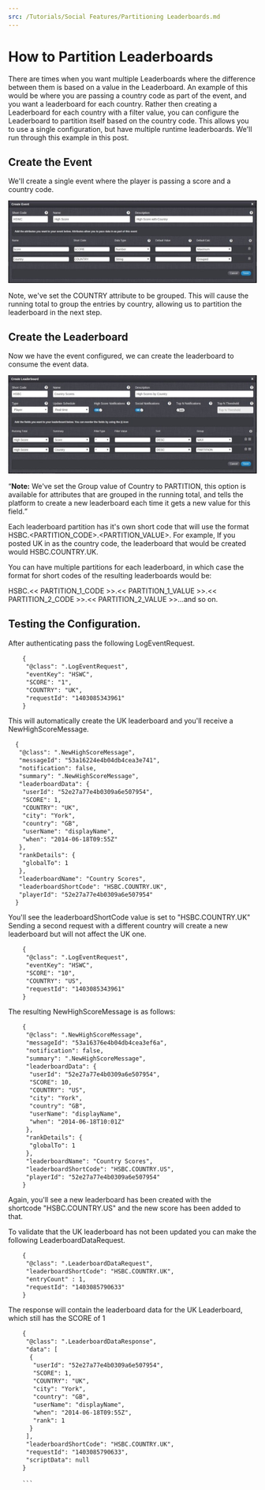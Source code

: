 ```yaml
---
src: /Tutorials/Social Features/Partitioning Leaderboards.md
---
```


# How to Partition Leaderboards

There are times when you want multiple Leaderboards where the difference between them is based on a value in the Leaderboard. An example of this would be where you are passing a country code as part of the event, and you want a leaderboard for each country. Rather then creating a Leaderboard for each country with a filter value, you can configure the Leaderboard to partition itself based on the country code. This allows you to use a single configuration, but have multiple runtime leaderboards. We'll run through this example in this post.

## Create the Event

We'll create a single event where the player is passing a score and a country code.

![](img/Partition/1.jpg)

Note, we've set the COUNTRY attribute to be grouped. This will cause the running total to group the entries by country, allowing us to partition the leaderboard in the next step.

## Create the Leaderboard

Now we have the event configured, we can create the leaderboard to consume the event data.

![](img/Partition/2.jpg)

<q>**Note:** We've set the Group value of Country to PARTITION, this option is available for attributes that are grouped in the running total, and tells the platform to create a new leaderboard each time it gets a new value for this field.</q>

Each leaderboard partition has it's own short code that will use the format HSBC.<PARTITION_CODE>.<PARTITION_VALUE>. For example, If you posted UK in as the country code, the leaderboard that would be created would HSBC.COUNTRY.UK.

You can have multiple partitions for each leaderboard, in which case the format for short codes of the resulting leaderboards would be:

HSBC.<< PARTITION_1_CODE >>.<< PARTITION_1_VALUE >>.<< PARTITION_2_CODE >>.<< PARTITION_2_VALUE >>...and so on.

## Testing the Configuration.

After authenticating pass the following LogEventRequest.

```    
    {
     "@class": ".LogEventRequest",
     "eventKey": "HSWC",
     "SCORE": "1",
     "COUNTRY": "UK",
     "requestId": "1403085343961"
    }
```
This will automatically create the UK leaderboard and you'll receive a NewHighScoreMessage.

  ```  
    {
     "@class": ".NewHighScoreMessage",
     "messageId": "53a16224e4b04db4cea3e741",
     "notification": false,
     "summary": ".NewHighScoreMessage",
     "leaderboardData": {
      "userId": "52e27a77e4b0309a6e507954",
      "SCORE": 1,
      "COUNTRY": "UK",
      "city": "York",
      "country": "GB",
      "userName": "displayName",
      "when": "2014-06-18T09:55Z"
     },
     "rankDetails": {
      "globalTo": 1
     },
     "leaderboardName": "Country Scores",
     "leaderboardShortCode": "HSBC.COUNTRY.UK",
     "playerId": "52e27a77e4b0309a6e507954"
    }
```

You'll see the leaderboardShortCode value is set to "HSBC.COUNTRY.UK" Sending a second request with a different country will create a new leaderboard but will not affect the UK one.

```    
    {
     "@class": ".LogEventRequest",
     "eventKey": "HSWC",
     "SCORE": "10",
     "COUNTRY": "US",
     "requestId": "1403085343961"
    }
```

The resulting NewHighScoreMessage is as follows:

```    
    {
     "@class": ".NewHighScoreMessage",
     "messageId": "53a16376e4b04db4cea3ef6a",
     "notification": false,
     "summary": ".NewHighScoreMessage",
     "leaderboardData": {
      "userId": "52e27a77e4b0309a6e507954",
      "SCORE": 10,
      "COUNTRY": "US",
      "city": "York",
      "country": "GB",
      "userName": "displayName",
      "when": "2014-06-18T10:01Z"
     },
     "rankDetails": {
      "globalTo": 1
     },
     "leaderboardName": "Country Scores",
     "leaderboardShortCode": "HSBC.COUNTRY.US",
     "playerId": "52e27a77e4b0309a6e507954"
    }
```

Again, you'll see a new leaderboard has been created with the shortcode "HSBC.COUNTRY.US" and the new score has been added to that.

To validate that the UK leaderboard has not been updated you can make the following LeaderboardDataRequest.

```    
    {
     "@class": ".LeaderboardDataRequest",
     "leaderboardShortCode": "HSBC.COUNTRY.UK",
     "entryCount" : 1,
     "requestId": "1403085790633"
    }
```

The response will contain the leaderboard data for the UK Leaderboard, which still has the SCORE of 1

```    
    {
     "@class": ".LeaderboardDataResponse",
     "data": [
      {
       "userId": "52e27a77e4b0309a6e507954",
       "SCORE": 1,
       "COUNTRY": "UK",
       "city": "York",
       "country": "GB",
       "userName": "displayName",
       "when": "2014-06-18T09:55Z",
       "rank": 1
      }
     ],
     "leaderboardShortCode": "HSBC.COUNTRY.UK",
     "requestId": "1403085790633",
     "scriptData": null
    }

    ```
